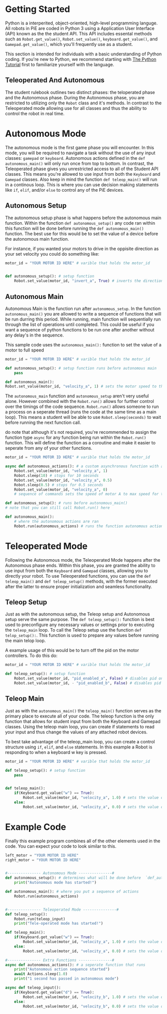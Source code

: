 # Getting Started

Python is a interperited, object-oriented, high-level programming languge. All robots in PiE are coded in Python 3 using a Application User Interface (API) known as the the student API. This API includes essental methods such as `Robot.get_value()`, `Robot.set_value()`, `keyboard.get_value()`, and `Gamepad.get_value()`, which you'll frequently use as a student.

This section is intended for individuals with a basic understanding of Python coding. If you're new to Python, we recommend startiing with [The Python Tutorial](https://docs.python.org/3/tutorial/index.html) first to familiarize yourself with the language. 
## Teleoperated And Autonomous

The student rulebook outlines two distinct phases: the teloperated phase and the Autonomous phase. During the Autonomous phase, you are restricted to utilizing only the `Robot` class and it's methods. In contrast to the Teleoperated mode allowing use for all classes and thus the ability to control the robot in real time.

# Autonomous Mode

The autonomous mode is the first game phase you will encounter. In this mode, you will be required to navigate a task without the use of any input classes: `gamepad` or `keyboard`. Autonomous actions defined in the `def autonomous_main()` will only run once from top to bottom. In contrast, the Teleoperated phase gives you unrestricted access to all of the Student API classes. This means you're allowed to use input from both the `Keyboard` and `Gamepad` classes. Also keep in mind the function `def teleop_main()` will run in a continous loop. This is where you can use decision making statements like `if`, `elif`, and/or `else` to control any of the PiE devices.

## Autonomous Setup

The autonomous setup phase is what happens before the autonomous main function. Within the function `def autonomous_setup()` any code ran within this function will be done before running the `def autonomous_main()` function. The best use for this would be to set the value of a device before the autonomous main function.

For instance, if you wanted your motors to drive in the oppisite direction as your set velocity you could do something like:

```py
motor_id = "YOUR MOTOR ID HERE" # varible that holds the motor_id


def autonomous_setup(): # setup function
    Robot.set_value(motor_id, "invert_a", True) # inverts the direction of the device with a coresponding motor_id
```

## Autonomous Main

Autonomous Main is the function run after `autonomous_setup`. In the function `autonomous_main()` you are allowed to write a sequence of functions that will be run durring this period. While running, main function will sequentially run through the list of operations until completed. This could be useful if you want a sequence of python functions to be run one after another without any delay's in the sequence.

This sample code uses the `autonomous_main():` function to set the value of a motor to full speed

```py
motor_id = "YOUR MOTOR ID HERE" # varible that holds the motor_id

def autonomous_setup(): # setup function runs before autonomous main
    pass

def autonomous_main():
Robot.set_value(motor_id, "velocity_a", 1) # sets the motor speed to the max speed
```

The `autonomous_main` function and `autonomous_setup` aren't very useful alone. However combined with the `Robot.run()` allows for further control over the timings of the code sequence. `Robot.run()` allows someone to run a process on a seperate thread (runs the code at the same time as a main loop). This means a student will be able to use `Robot.sleep(seconds)` to wait before running the next function call.

do note that although it's not required, you're recommended to assign the function type `async` for any function being run within the `Robot.run()` function. This will define the function as a coroutine and make it easier to seperate from any of your other functions.

```py
motor_id = "YOUR MOTOR ID HERE" # varible that holds the motor_id

async def autonomous_actions(): # a custom asynchronous function with a sequence of actions
    Robot.set_value(motor_id, "velocity_a", 1)
    Robot.sleep(10) # stops for 10 seconds
    Robot.set_value(motor_id, "velocity_a", 0.5)
    Robot.sleep(0.5) # stops for 0.5 seconds
    Robot.set_value(motor_id, "velocity_a", 0)
    # sequence of commands sets the speed of motor A to max speed for ten seconds, then sets the speed to 1/2 of that speed and finally stops the motor

def autonomous_setup(): # runs before autonomous_main()
# note that you can still call Robot.run() here

def autonomous_main():
    # where the autonomous actions are ran
    Robot.run(autonomous_actions) # runs the function autonomous actions on a seperate thread
```

# Teleoperated Mode

Following the Autonomous mode, the Teleoperated Mode happens after the Autonomous phase ends. Within this phase, you are granted the ability to use input from both the `Keyboard` and `Gamepad` classes, allowing you to directly your robot. To use Teleoperated functions, you can use the `def teleop_main()` and `def teleop_setup()` methods, with the former executed after the latter to ensure proper initialization and seamless functionality.



## Teleop Setup

Just as with the autonomous setup, the Teleop setup and Autonomous setup serve the same purpose. The `def teleop_setup():` function is best used to preconfigure any necessary values or settings prior to executing the `teleop_main` loop. To call the Teleop setup use the function `def telop_setup():`. This function is used to prepare any values before running the main telop loop. 

A example usage of this would be to turn off the pid on the motor controllers. To do this do:

```py
motor_id = "YOUR MOTOR ID HERE" # varible that holds the motor_id

def teleop_setup(): # setup function
    Robot.set_value(motor_id, "pid_enabled_a", False) # disables pid on motor 1
    Robot.set_value(motor_id, - "pid_enabled_b", False) # disables pid motor 2
```


## Teleop Main

Just as with the `autonomous_main()` the `teleop_main()` function serves as the primary place to execute all of your code. The teleop function is the only function that allows for student input from both the Keyboard and Gamepad classes. Using the teleop main loop, you can create if statements to read your input and thus change the values of any attached robot devices. 

To best take advantage of the teleop_main loop, you can create a control structure using `if`, `elif`, and `else` statements. In this example a Robot is responding to when a keyboard w key is pressed.

```py
motor_id = "YOUR MOTOR ID HERE" # varible that holds the motor_id

def teleop_setup(): # setup function
    pass


def teleop_main():
    if(Keyboard.get_value("w") == True):
        Robot.set_value(motor_id, "velocity_a", 1.0) # sets the value of motor 1 to 100% power if w is pressed
    else:
        Robot.set_value(motor_id, "velocity_a", 0.0) # sets the value of motor 1 to 0% power when w is not pressed
```


# Example Code
Finally this example program combines all of the other elements used in the code. You can expect your code to look similar to this.

```py
left_motor = "YOUR MOTOR ID HERE"
right_motor = "YOUR MOTOR ID HERE"


#--------------- Autonomous Mode ---------------#
def autonomous_setup(): # determines what will be done before  `def_autonomous_main():` runs
    print("Autonomous mode has started!")

def autonomous_main(): # where you put a sequence of actions
    Robot.run(autonomous_actions)


#--------------- Teleoperated Mode ---------------#
def teleop_setup():
    Robot.run(teleop_input)
    print("Tele-operated mode has started!")

def teleop_main():
    if(Keyboard.get_value("w") == True):
        Robot.set_value(motor_id, "velocity_a", 1.0) # sets the value of motor 1 to 100% power if w is pressed
    else:
        Robot.set_value(motor_id, "velocity_a", 0.0) # sets the value of motor 1 to 0% power when w is not pressed

#--------------- Extra Functions ---------------#
async def autonomous_actions(): # a seperate function that runs
    print("Autonomous action sequence started")
    await Actions.sleep(1.0)
    print("1 second has passed in autonomous mode")

async def teleop_input():
    if(Keyboard.get_value("d") == True):
        Robot.set_value(motor_id, "velocity_b", 1.0) # sets the value of motor 2 to 100% power if w is pressed
    else:
        Robot.set_value(motor_id, "velocity_b", 0.0) # sets the value of motor 3 to 0% power when w is not pressed

```
